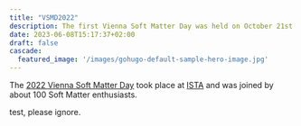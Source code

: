 ```yaml
---
title: "VSMD2022"
description: The first Vienna Soft Matter Day was held on October 21st 2022 at IST Austria in Klosterneuburg.
date: 2023-06-08T15:17:37+02:00
draft: false
cascade:
  featured_image: '/images/gohugo-default-sample-hero-image.jpg'
---
```


The [2022 Vienna Soft Matter Day](https://ist.ac.at/de/news-events/event/?eid=3898) took place at [ISTA](https://ista.ac.at) and was joined by about 100
Soft Matter enthusiasts.

test, please ignore. 




